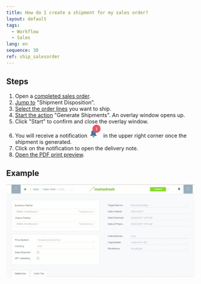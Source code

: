 ```yaml
---
title: How do I create a shipment for my sales order?
layout: default
tags:
  - Workflow
  - Sales
lang: en
sequence: 30
ref: ship_salesorder
---
```


## Steps
1. Open a [completed sales order](SalesOrder_recording).
1. [Jump to](JumptoviaSidebar) "Shipment Disposition".
1. [Select the order lines](RecordSelection) you want to ship.
1. [Start the action](StartAction) "Generate Shipments". An overlay window opens up.
1. Click "Start" to confirm and close the overlay window.
1. You will receive a notification ![](assets/NotificationBell_WebUI.png) in the upper right corner once the shipment is generated.
1. Click on the notification to open the delivery note.
1. [Open the PDF print preview](PrintPreview).

## Example
![](assets/order_shipment.gif)
